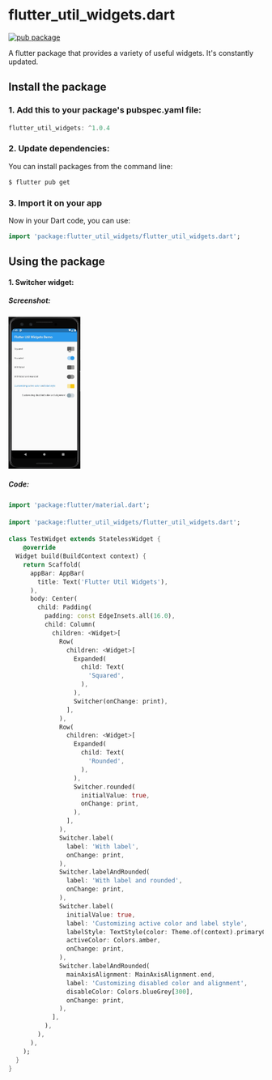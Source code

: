 <!-- Language: [English](README.md) | [Português](translation/pt-BR/README.md) -->

# flutter_util_widgets.dart
<a href="https://pub.dev/packages/flutter_util_widgets" rel="nofollow" target="_blank"><img src="https://img.shields.io/badge/flutter__util__widgets-v1.0.0-blue" alt="pub package" data-canonical-src="https://img.shields.io/badge/flutter__util__widgets-v1.0.0-blue" style="max-width:100%;"></a>

A flutter package that provides a variety of useful widgets. It&#x27;s constantly updated.

## Install the package

### 1. Add this to your package's pubspec.yaml file:
```dart
flutter_util_widgets: ^1.0.4
```
### 2. Update dependencies:
You can install packages from the command line:
```sh
$ flutter pub get
```

### 3. Import it on your app
Now in your Dart code, you can use:
```dart
import 'package:flutter_util_widgets/flutter_util_widgets.dart';
```

## Using the package

#### 1. Switcher widget:
##### Screenshot:
<img src="https://github.com/luizjacomn/flutter_util_widgets/raw/master/screenshots/switcher.gif" height="300em" />

##### Code:
```dart
import 'package:flutter/material.dart';

import 'package:flutter_util_widgets/flutter_util_widgets.dart';

class TestWidget extends StatelessWidget {
    @override
  Widget build(BuildContext context) {
    return Scaffold(
      appBar: AppBar(
        title: Text('Flutter Util Widgets'),
      ),
      body: Center(
        child: Padding(
          padding: const EdgeInsets.all(16.0),
          child: Column(
            children: <Widget>[
              Row(
                children: <Widget>[
                  Expanded(
                    child: Text(
                      'Squared',
                    ),
                  ),
                  Switcher(onChange: print),
                ],
              ),
              Row(
                children: <Widget>[
                  Expanded(
                    child: Text(
                      'Rounded',
                    ),
                  ),
                  Switcher.rounded(
                    initialValue: true,
                    onChange: print,
                  ),
                ],
              ),
              Switcher.label(
                label: 'With label',
                onChange: print,
              ),
              Switcher.labelAndRounded(
                label: 'With label and rounded',
                onChange: print,
              ),
              Switcher.label(
                initialValue: true,
                label: 'Customizing active color and label style',
                labelStyle: TextStyle(color: Theme.of(context).primaryColor),
                activeColor: Colors.amber,
                onChange: print,
              ),
              Switcher.labelAndRounded(
                mainAxisAlignment: MainAxisAlignment.end,
                label: 'Customizing disabled color and alignment',
                disableColor: Colors.blueGrey[300],
                onChange: print,
              ),
            ],
          ),
        ),
      ),
    );
  }
}
```